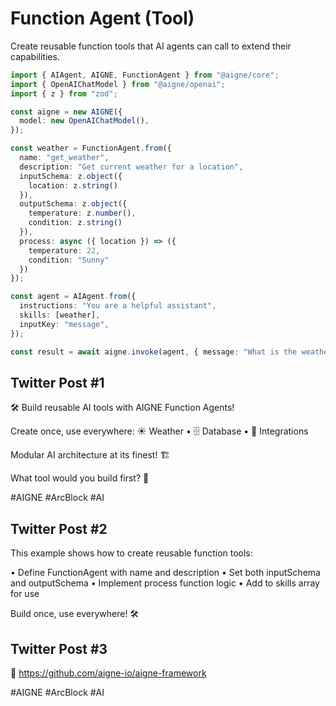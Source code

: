 # Function Agent (Tool)

Create reusable function tools that AI agents can call to extend their capabilities.

```typescript
import { AIAgent, AIGNE, FunctionAgent } from "@aigne/core";
import { OpenAIChatModel } from "@aigne/openai";
import { z } from "zod";

const aigne = new AIGNE({
  model: new OpenAIChatModel(),
});

const weather = FunctionAgent.from({
  name: "get_weather",
  description: "Get current weather for a location",
  inputSchema: z.object({
    location: z.string()
  }),
  outputSchema: z.object({
    temperature: z.number(),
    condition: z.string()
  }),
  process: async ({ location }) => ({
    temperature: 22,
    condition: "Sunny"
  })
});

const agent = AIAgent.from({
  instructions: "You are a helpful assistant",
  skills: [weather],
  inputKey: "message",
});

const result = await aigne.invoke(agent, { message: "What is the weather like in London?" });
```

## Twitter Post #1

🛠️ Build reusable AI tools with AIGNE Function Agents!

Create once, use everywhere:
☀️ Weather • 🗄️ Database • 🔌 Integrations

Modular AI architecture at its finest! 🏗️

What tool would you build first? 🤔

#AIGNE #ArcBlock #AI

## Twitter Post #2

This example shows how to create reusable function tools:

• Define FunctionAgent with name and description
• Set both inputSchema and outputSchema
• Implement process function logic
• Add to skills array for use

Build once, use everywhere! 🛠️

## Twitter Post #3

🌟 https://github.com/aigne-io/aigne-framework

#AIGNE #ArcBlock #AI
